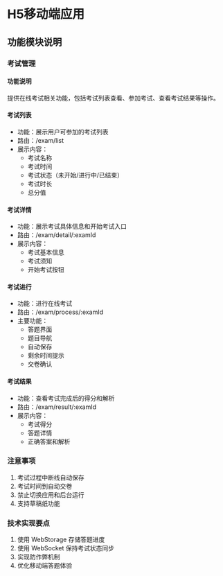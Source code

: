# H5移动端应用

## 功能模块说明

### 考试管理

#### 功能说明
提供在线考试相关功能，包括考试列表查看、参加考试、查看考试结果等操作。

#### 考试列表
- 功能：展示用户可参加的考试列表
- 路由：/exam/list
- 展示内容：
  - 考试名称
  - 考试时间
  - 考试状态（未开始/进行中/已结束）
  - 考试时长
  - 总分值

#### 考试详情
- 功能：展示考试具体信息和开始考试入口
- 路由：/exam/detail/:examId
- 展示内容：
  - 考试基本信息
  - 考试须知
  - 开始考试按钮

#### 考试进行
- 功能：进行在线考试
- 路由：/exam/process/:examId
- 主要功能：
  - 答题界面
  - 题目导航
  - 自动保存
  - 剩余时间提示
  - 交卷确认

#### 考试结果
- 功能：查看考试完成后的得分和解析
- 路由：/exam/result/:examId
- 展示内容：
  - 考试得分
  - 答题详情
  - 正确答案和解析

### 注意事项
1. 考试过程中断线自动保存
2. 考试时间到自动交卷
3. 禁止切换应用和后台运行
4. 支持草稿纸功能

### 技术实现要点
1. 使用 WebStorage 存储答题进度
2. 使用 WebSocket 保持考试状态同步
3. 实现防作弊机制
4. 优化移动端答题体验
